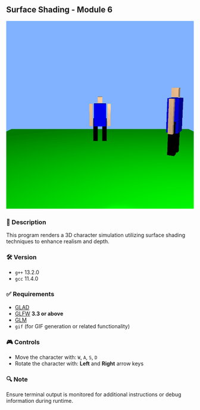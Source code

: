 ## Surface Shading - Module 6
![output gif](A2outputGIF_Halmuhammet.gif)
### 🧱 Description
This program renders a 3D character simulation utilizing surface shading techniques to enhance realism and depth.

### 🛠️ Version
- `g++` 13.2.0  
- `gcc` 11.4.0

### ✅ Requirements
- [GLAD](https://glad.dav1d.de/)
- [GLFW](https://www.glfw.org/) **3.3 or above**
- [GLM](https://github.com/g-truc/glm)
- `gif` (for GIF generation or related functionality)

### 🎮 Controls
- Move the character with: `W`, `A`, `S`, `D`
- Rotate the character with: **Left** and **Right** arrow keys

### 🔍 Note
Ensure terminal output is monitored for additional instructions or debug information during runtime.
